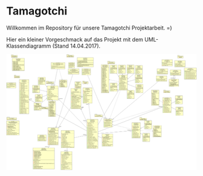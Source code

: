 # Tamagotchi

Willkommen im Repository für unsere Tamagotchi Projektarbeit. =)

Hier ein kleiner Vorgeschmack auf das Projekt mit dem UML-Klassendiagramm (Stand 14.04.2017).

<img src="Images/UML_Class_Diagramm.png" alt="" />
